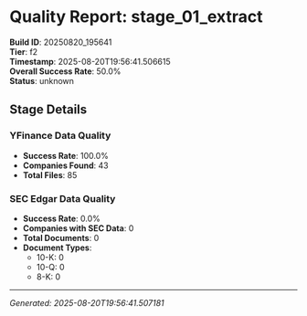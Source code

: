 # Quality Report: stage_01_extract

**Build ID**: 20250820_195641  
**Tier**: f2  
**Timestamp**: 2025-08-20T19:56:41.506615  
**Overall Success Rate**: 50.0%  
**Status**: unknown

## Stage Details

### YFinance Data Quality

- **Success Rate**: 100.0%
- **Companies Found**: 43
- **Total Files**: 85

### SEC Edgar Data Quality

- **Success Rate**: 0.0%
- **Companies with SEC Data**: 0
- **Total Documents**: 0
- **Document Types**:
  - 10-K: 0
  - 10-Q: 0
  - 8-K: 0

---
*Generated: 2025-08-20T19:56:41.507181*
